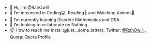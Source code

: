 - 👋 Hi, I’m @RahOwlll
- 👀 I’m interested in Coding💻, Reading📖 and Watching Animes🐷.
- 🌱 I’m currently learning Discrete Mathematics and DSA.
- 💞️ I’m looking to collaborate on Nothing.
- 📫 How to reach me Insta: @just__some_letters, Twitter: [@RahOwlll](https://twitter.com/RahOwlll) , Quora: [Quora Profile](https://www.quora.com/profile/Rahul-Chauhan-598)

<!---
RahOwlll/RahOwlll is a ✨ special ✨ repository because its `README.md` (this file) appears on your GitHub profile.
You can click the Preview link to take a look at your changes.
--->
